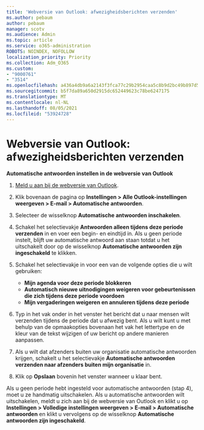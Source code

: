 ```yaml
---
title: 'Webversie van Outlook: afwezigheidsberichten verzenden'
ms.author: pebaum
author: pebaum
manager: scotv
ms.audience: Admin
ms.topic: article
ms.service: o365-administration
ROBOTS: NOINDEX, NOFOLLOW
localization_priority: Priority
ms.collection: Adm_O365
ms.custom:
- "9000761"
- "3514"
ms.openlocfilehash: a436a4db9a6a2143f3fca77c29b2954caa5c8b9d2bc49b897d533104fc7ddde4
ms.sourcegitcommit: b5f7da89a650d2915dc652449623c78be6247175
ms.translationtype: MT
ms.contentlocale: nl-NL
ms.lasthandoff: 08/05/2021
ms.locfileid: "53924728"
---
```

# <a name="outlook-on-the-web-send-out-of-office-replies"></a>Webversie van Outlook: afwezigheidsberichten verzenden

**Automatische antwoorden instellen in de webversie van Outlook**

1. [Meld u aan bij de webversie van Outlook](https://support.office.com/article/how-to-sign-in-to-outlook-on-the-web-763fab4d-0138-4814-b450-37fc286bcb79).

2. Klik bovenaan de pagina op **Instellingen > Alle Outlook-instellingen weergeven > E-mail > Automatische antwoorden**.

3. Selecteer de wisselknop **Automatische antwoorden inschakelen**.

4. Schakel het selectievakje **Antwoorden alleen tijdens deze periode verzenden** in en voer een begin- en eindtijd in. Als u geen periode instelt, blijft uw automatische antwoord aan staan totdat u het uitschakelt door op de wisselknop **Automatische antwoorden zijn ingeschakeld** te klikken.

5. Schakel het selectievakje in voor een van de volgende opties die u wilt gebruiken:
    - **Mijn agenda voor deze periode blokkeren**
    - **Automatisch nieuwe uitnodigingen weigeren voor gebeurtenissen die zich tijdens deze periode voordoen**
    - **Mijn vergaderingen weigeren en annuleren tijdens deze periode**

6. Typ in het vak onder in het venster het bericht dat u naar mensen wilt verzenden tijdens de periode dat u afwezig bent. Als u wilt kunt u met behulp van de opmaakopties bovenaan het vak het lettertype en de kleur van de tekst wijzigen of uw bericht op andere manieren aanpassen.

7. Als u wilt dat afzenders buiten uw organisatie automatische antwoorden krijgen, schakelt u het selectievakje **Automatische antwoorden verzenden naar afzenders buiten mijn organisatie** in.

8. Klik op **Opslaan** bovenin het venster wanneer u klaar bent.

Als u geen periode hebt ingesteld voor automatische antwoorden (stap 4), moet u ze handmatig uitschakelen. Als u automatische antwoorden wilt uitschakelen, meldt u zich aan bij de webversie van Outlook en klikt u op **Instellingen > Volledige instellingen weergeven > E-mail > Automatische antwoorden** en klikt u vervolgens op de wisselknop **Automatische antwoorden zijn ingeschakeld**.
